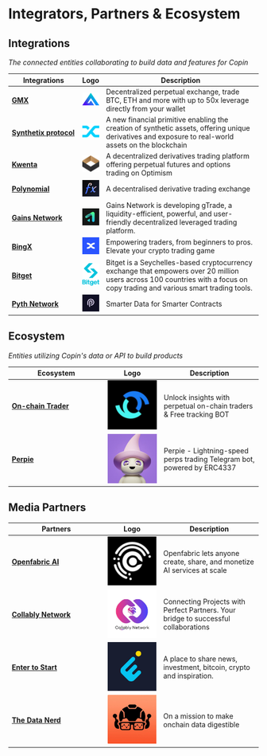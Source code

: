 # Integrators, Partners & Ecosystem

## Integrations

_The connected entities collaborating to build data and features for Copin_

<table><thead><tr><th width="187">Integrations</th><th>Logo</th><th width="560">Description</th></tr></thead><tbody><tr><td><a href="https://twitter.com/Copin_io/status/1723349580610412740"><strong>GMX</strong></a></td><td><img src="../.gitbook/assets/image (31).png" alt="" data-size="original"></td><td>Decentralized perpetual exchange, trade BTC, ETH and more with up to 50x leverage directly from your wallet</td></tr><tr><td><a href="https://twitter.com/Copin_io/status/1712090427015500091"><strong>Synthetix protocol</strong></a></td><td><img src="../.gitbook/assets/image (29).png" alt="" data-size="original"></td><td>A new financial primitive enabling the creation of synthetic assets, offering unique derivatives and exposure to real-world assets on the blockchain</td></tr><tr><td><a href="https://twitter.com/Copin_io/status/1722572408471879949"><strong>Kwenta</strong></a></td><td><img src="../.gitbook/assets/image (27).png" alt="" data-size="original"></td><td>A decentralized derivatives trading platform offering perpetual futures and options trading on Optimism</td></tr><tr><td><a href="https://twitter.com/Copin_io/status/1730955104453640386"><strong>Polynomial</strong></a></td><td><img src="../.gitbook/assets/Logo.png" alt="" data-size="original"></td><td>A decentralised derivative trading exchange</td></tr><tr><td><a href="https://twitter.com/GainsNetwork_io/status/1770568116973494679?s=20"><strong>Gains Network</strong></a></td><td><img src="../.gitbook/assets/image (1) (1) (1) (1).png" alt="" data-size="original"></td><td>Gains Network is developing gTrade, a liquidity-efficient, powerful, and user-friendly decentralized leveraged trading platform.</td></tr><tr><td><a href="https://twitter.com/BingXOfficial/status/1768160632325726449"><strong>BingX</strong></a></td><td><img src="../.gitbook/assets/image (32).png" alt="" data-size="original"></td><td>Empowering traders, from beginners to pros. Elevate your crypto trading game</td></tr><tr><td><a href="https://partner.bitget.online/bg/HPM3BN"><strong>Bitget</strong></a></td><td><img src="../.gitbook/assets/image (14) (1).png" alt="" data-size="original"></td><td>Bitget is a Seychelles-based cryptocurrency exchange that empowers over 20 million users across 100 countries with a focus on copy trading and various smart trading tools.</td></tr><tr><td><a href="https://pyth.network/"><strong>Pyth Network</strong></a></td><td><img src="../.gitbook/assets/image (33).png" alt="" data-size="original"></td><td>Smarter Data for Smarter Contracts</td></tr></tbody></table>

## Ecosystem

_Entities utilizing Copin's data or API to build products_

<table><thead><tr><th width="179">Ecosystem</th><th width="99">Logo</th><th>Description</th></tr></thead><tbody><tr><td><a href="https://twitter.com/Onchain_Trader/status/1691405211347345408"><strong>On-chain Trader</strong></a></td><td><img src="../.gitbook/assets/image (34).png" alt="" data-size="original"></td><td>Unlock insights with perpetual on-chain traders &#x26; Free tracking BOT</td></tr><tr><td><a href="https://twitter.com/Copin_io/status/1732181946309189653"><strong>Perpie</strong></a></td><td><img src="../.gitbook/assets/telegram-peer-photo-size-1-5024292665038056535-1-0-0.jpg" alt="" data-size="original"></td><td>Perpie - Lightning-speed perps trading Telegram bot, powered by ERC4337</td></tr></tbody></table>



## Media Partners

<table><thead><tr><th width="179">Partners</th><th width="98">Logo</th><th>Description</th></tr></thead><tbody><tr><td><a href="https://twitter.com/Copin_io/status/1691399248829677568"><strong>Openfabric AI</strong></a></td><td><img src="../.gitbook/assets/image (37).png" alt="" data-size="original"></td><td>Openfabric lets anyone create, share, and monetize AI services at scale</td></tr><tr><td><a href="https://twitter.com/Copin_io/status/1722253836570735011"><strong>Collably Network</strong></a></td><td><img src="../.gitbook/assets/telegram-peer-photo-size-5-6314304646650377740-1-0-0 (2).jpg" alt="" data-size="original"></td><td>Connecting Projects with Perfect Partners. Your bridge to successful collaborations</td></tr><tr><td><a href="https://twitter.com/Copin_io/status/1725109406197776591"><strong>Enter to Start</strong></a></td><td><img src="../.gitbook/assets/telegram-peer-photo-size-5-6064116041379852956-1-0-0.jpg" alt="" data-size="original"></td><td>A place to share news, investment, bitcoin, crypto and inspiration.</td></tr><tr><td><a href="https://twitter.com/Copin_io/status/1709041858515714311"><strong>The Data Nerd</strong></a></td><td><img src="../.gitbook/assets/telegram-peer-photo-size-5-6129408920192661117-1-0-0.jpg" alt="" data-size="original"></td><td>On a mission to make onchain data digestible</td></tr></tbody></table>

